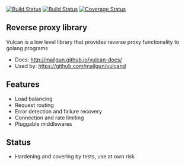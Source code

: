 [![Build Status](https://travis-ci.org/mailgun/vulcan.png)](https://travis-ci.org/mailgun/vulcan)
[![Build Status](https://drone.io/github.com/mailgun/vulcan/status.png)](https://drone.io/github.com/mailgun/vulcan/latest)
[![Coverage Status](https://coveralls.io/repos/mailgun/vulcan/badge.png?branch=master)](https://coveralls.io/r/mailgun/vulcan?branch=master)


Reverse proxy library
----------------------

Vulcan is a low level library that provides reverse proxy functionality to golang programs

* Docs: http://mailgun.github.io/vulcan-docs/
* Used by: https://github.com/mailgun/vulcand

Features
--------

* Load balancing
* Request routing
* Error detection and failure recovery
* Connection and rate limiting
* Pluggable middlewares

Status
------

* Hardening and covering by tests, use at own risk

